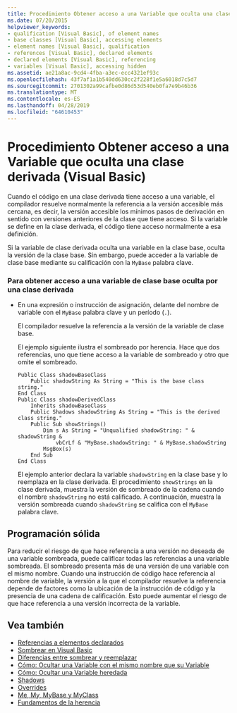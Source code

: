 ```yaml
---
title: Procedimiento Obtener acceso a una Variable que oculta una clase derivada (Visual Basic)
ms.date: 07/20/2015
helpviewer_keywords:
- qualification [Visual Basic], of element names
- base classes [Visual Basic], accessing elements
- element names [Visual Basic], qualification
- references [Visual Basic], declared elements
- declared elements [Visual Basic], referencing
- variables [Visual Basic], accessing hidden
ms.assetid: ae21a8ac-9cd4-4fba-a3ec-ecc4321ef93c
ms.openlocfilehash: 43f7af1a1b540dd630cc2f228f1e5a6018d7c5d7
ms.sourcegitcommit: 2701302a99cafbe0d86d53d540eb0fa7e9b46b36
ms.translationtype: MT
ms.contentlocale: es-ES
ms.lasthandoff: 04/28/2019
ms.locfileid: "64610453"
---
```

# <a name="how-to-access-a-variable-hidden-by-a-derived-class-visual-basic"></a>Procedimiento Obtener acceso a una Variable que oculta una clase derivada (Visual Basic)
Cuando el código en una clase derivada tiene acceso a una variable, el compilador resuelve normalmente la referencia a la versión accesible más cercana, es decir, la versión accesible los mínimos pasos de derivación en sentido con versiones anteriores de la clase que tiene acceso. Si la variable se define en la clase derivada, el código tiene acceso normalmente a esa definición.  
  
 Si la variable de clase derivada oculta una variable en la clase base, oculta la versión de la clase base. Sin embargo, puede acceder a la variable de clase base mediante su calificación con la `MyBase` palabra clave.  
  
### <a name="to-access-a-base-class-variable-hidden-by-a-derived-class"></a>Para obtener acceso a una variable de clase base oculta por una clase derivada  
  
- En una expresión o instrucción de asignación, delante del nombre de variable con el `MyBase` palabra clave y un período (`.`).  
  
     El compilador resuelve la referencia a la versión de la variable de clase base.  
  
     El ejemplo siguiente ilustra el sombreado por herencia. Hace que dos referencias, uno que tiene acceso a la variable de sombreado y otro que omite el sombreado.  
  
    ```  
    Public Class shadowBaseClass  
        Public shadowString As String = "This is the base class string."  
    End Class  
    Public Class shadowDerivedClass  
        Inherits shadowBaseClass  
        Public Shadows shadowString As String = "This is the derived class string."  
        Public Sub showStrings()  
            Dim s As String = "Unqualified shadowString: " & shadowString &  
                vbCrLf & "MyBase.shadowString: " & MyBase.shadowString  
            MsgBox(s)  
        End Sub  
    End Class  
    ```  
  
     El ejemplo anterior declara la variable `shadowString` en la clase base y lo reemplaza en la clase derivada. El procedimiento `showStrings` en la clase derivada, muestra la versión de sombreado de la cadena cuando el nombre `shadowString` no está calificado. A continuación, muestra la versión sombreada cuando `shadowString` se califica con el `MyBase` palabra clave.  
  
## <a name="robust-programming"></a>Programación sólida  
 Para reducir el riesgo de que hace referencia a una versión no deseada de una variable sombreada, puede calificar todas las referencias a una variable sombreada. El sombreado presenta más de una versión de una variable con el mismo nombre. Cuando una instrucción de código hace referencia al nombre de variable, la versión a la que el compilador resuelve la referencia depende de factores como la ubicación de la instrucción de código y la presencia de una cadena de calificación. Esto puede aumentar el riesgo de que hace referencia a una versión incorrecta de la variable.  
  
## <a name="see-also"></a>Vea también

- [Referencias a elementos declarados](../../../../visual-basic/programming-guide/language-features/declared-elements/references-to-declared-elements.md)
- [Sombrear en Visual Basic](../../../../visual-basic/programming-guide/language-features/declared-elements/shadowing.md)
- [Diferencias entre sombrear y reemplazar](../../../../visual-basic/programming-guide/language-features/declared-elements/differences-between-shadowing-and-overriding.md)
- [Cómo: Ocultar una Variable con el mismo nombre que su Variable](../../../../visual-basic/programming-guide/language-features/declared-elements/how-to-hide-a-variable-with-the-same-name-as-your-variable.md)
- [Cómo: Ocultar una Variable heredada](../../../../visual-basic/programming-guide/language-features/declared-elements/how-to-hide-an-inherited-variable.md)
- [Shadows](../../../../visual-basic/language-reference/modifiers/shadows.md)
- [Overrides](../../../../visual-basic/language-reference/modifiers/overrides.md)
- [Me, My, MyBase y MyClass](../../../../visual-basic/programming-guide/program-structure/me-my-mybase-and-myclass.md)
- [Fundamentos de la herencia](../../../../visual-basic/programming-guide/language-features/objects-and-classes/inheritance-basics.md)
